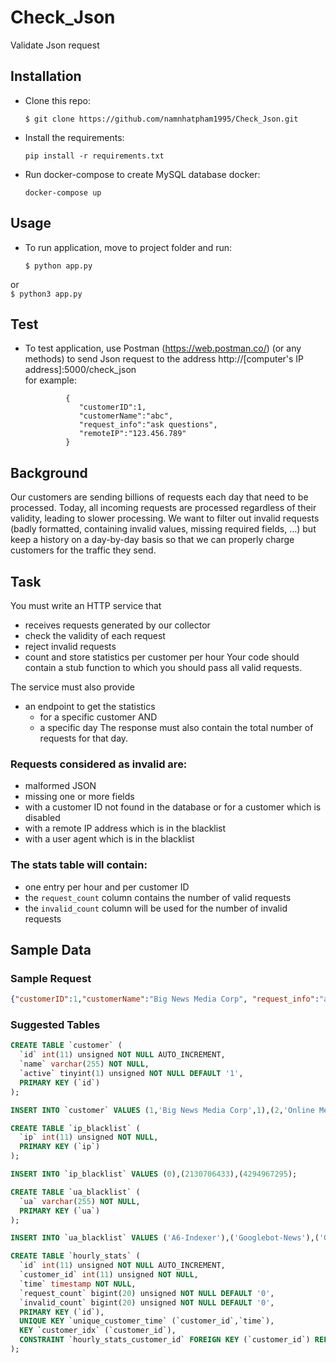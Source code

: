 # Check_Json
 Validate Json request
## Installation

- Clone this repo:
	
	```
	$ git clone https://github.com/namnhatpham1995/Check_Json.git
	```

- Install the requirements:
	
	```
	pip install -r requirements.txt
	```
- Run docker-compose to create MySQL database docker:
	
	```
	docker-compose up
	```

## Usage
- To run application, move to project folder and run:
	
	```
	$ python app.py
	```
 or <br>
 	```
	$ python3 app.py
	```
## Test
- To test application, use Postman (https://web.postman.co/) (or any methods) to send Json request to the address  http://[computer's IP address]:5000/check_json <br>
for example:<br>
	```
             {
                "customerID":1,
                "customerName":"abc",
                "request_info":"ask questions",
                "remoteIP":"123.456.789"
             }
	```
	
## Background
Our customers are sending billions of requests each day that need to be
processed. Today, all incoming requests are processed regardless of
their validity, leading to slower processing. We want to filter out
invalid requests (badly formatted, containing invalid values, missing
required fields, …) but keep a history on a day-by-day basis so that
we can properly charge customers for the traffic they send.

## Task
You must write an HTTP service that 
- receives requests generated by our collector
- check the validity of each request
- reject invalid requests
- count and store statistics per customer per hour
Your code should contain a stub function to which you should pass all valid requests.

The service must also provide
- an endpoint to get the statistics
  - for a specific customer 
  AND
  - a specific day
The response must also contain the total number of requests for that day.

### Requests considered as invalid are:
* malformed JSON
* missing one or more fields
* with a customer ID not found in the database or for a customer which is disabled
* with a remote IP address which is in the blacklist
* with a user agent which is in the blacklist

### The stats table will contain:
* one entry per hour and per customer ID
* the `request_count` column contains the number of valid requests
* the `invalid_count` column will be used for the number of invalid requests
## Sample Data

### Sample Request
```json
{"customerID":1,"customerName":"Big News Media Corp", "request_info":"ask question", "remoteIP":"123.234.56.78"}
```

### Suggested Tables

```sql
CREATE TABLE `customer` (
  `id` int(11) unsigned NOT NULL AUTO_INCREMENT,
  `name` varchar(255) NOT NULL,
  `active` tinyint(1) unsigned NOT NULL DEFAULT '1',
  PRIMARY KEY (`id`)
);
```
```sql
INSERT INTO `customer` VALUES (1,'Big News Media Corp',1),(2,'Online Mega Store',1),(3,'Nachoroo Delivery',0),(4,'Euro Telecom Group',1);
```
```sql
CREATE TABLE `ip_blacklist` (
  `ip` int(11) unsigned NOT NULL,
  PRIMARY KEY (`ip`)
);
```
```sql
INSERT INTO `ip_blacklist` VALUES (0),(2130706433),(4294967295);
```
```sql
CREATE TABLE `ua_blacklist` (
  `ua` varchar(255) NOT NULL,
  PRIMARY KEY (`ua`)
);
```
```sql
INSERT INTO `ua_blacklist` VALUES ('A6-Indexer'),('Googlebot-News'),('Googlebot');
```
```sql
CREATE TABLE `hourly_stats` (
  `id` int(11) unsigned NOT NULL AUTO_INCREMENT,
  `customer_id` int(11) unsigned NOT NULL,
  `time` timestamp NOT NULL,
  `request_count` bigint(20) unsigned NOT NULL DEFAULT '0',
  `invalid_count` bigint(20) unsigned NOT NULL DEFAULT '0',
  PRIMARY KEY (`id`),
  UNIQUE KEY `unique_customer_time` (`customer_id`,`time`),
  KEY `customer_idx` (`customer_id`),
  CONSTRAINT `hourly_stats_customer_id` FOREIGN KEY (`customer_id`) REFERENCES `customer` (`id`) ON DELETE CASCADE ON UPDATE NO ACTION
);
```

